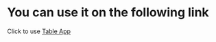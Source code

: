 # You can use it on the following link

Click to use [Table App](https://imrankabir.github.io/table)
